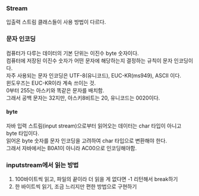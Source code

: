 ### Stream
입출력 스트림 클래스들이 사용 방법이 다르다.  

### 문자 인코딩
컴퓨터가 다루는 데이터의 기본 단위는 이진수 byte 숫자이다.  
컴퓨터에 저장된 이진수 숫자가 어떤 문자에 해당하는지 결정하는 규칙이 문자 인코딩이다.  
자주 사용되는 문자 인코딩은 UTF-8(유니코드), EUC-KR(ms949), ASCII 이다.  
윈도우즈는 EUC-KR이라 계속 쓰이는 것.  
0부터 255는 아스키와 똑같은 문자를 배치함.  
그래서 공백 문자는 32지만, 아스키8비트는 20, 유니코드는 0020이다.  

#### byte
자바 입력 스트림(input stream)으로부터 읽어오는 데이터는 char 타입이 아니고 byte 타입이다.  
읽어온 byte 숫자를 문자 인코딩을 고려하여 char 타입으로 변환해야 한다.  
그래서 자바에서는 B0A1이 아니라 AC00으로 인코딩해야함.  

### inputstream에서 읽는 방법
1. 100바이트씩 읽고, 파일의 끝이라 더 읽을 게 없다면 -1 리턴해서 break하기  
2. 한 바이트씩 읽기, 조금 느리지만 편한 방법으로 구현하기  

